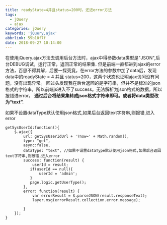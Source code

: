 ```yaml
---
title: readyState=4并且status=200时，还进error方法
tags:
  - jQuery
  - ajax
categories: jQuery
keywords: 'jQuery,ajax'
abbrlink: 59b10f7f
date: 2018-09-27 10:14:00
---
```

在使用jQuery.ajax方法去调用后台方法时，ajax中得参数data类型是"JSON",后台DEBUG调试，运行正常，返回正常的结果集.
但是前端一直都进到ajax的error方法，百思不得其解，后要一探究竟，在error方法的参数中加了data后，发现data中的readyState = 4 并且 status=200，这两个状态也证明ajax访问没有问题，没有出现异常。
回过头发现我在后台返回的是字符串，但并不是标准的json格式的字符串，所以前端js进入不了success。无法解析为json格式的数据，所以报错进error。
**通过后台将结果集转成json格式字符串即可。或者将data类型改为“text”.**

如果不设置dataType默认使用json格式,如果后台返回text字符串,则报错,进入error

```
getSysUserId:function(){
    $.ajax({
        url: getSysUserIdUrl + '?now=' + Math.random(),
        type: "get",
        async:false,
        dataType: "text", //如果不设置dataType默认使用json格式,如果后台返回text字符串,则报错,进入error
        success: function(result) {
            userId = result;
           if(userId == null){
               userId = 'admin';
           }
           page.logic.getUserType();
        },
        error: function(result) {
            var errorResult = $.parseJSON(result.responseText);
            layer.msg(errorResult.collection.error.message);

        }
    });
}
```